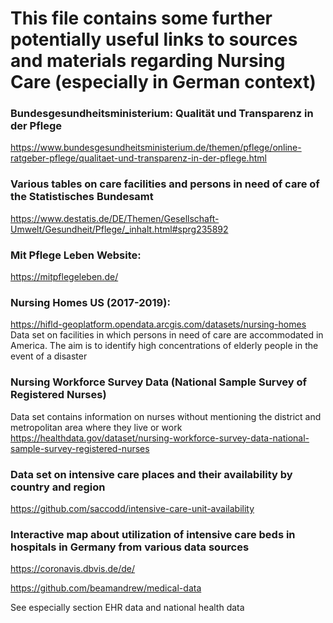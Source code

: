 # This file contains some further potentially useful links to sources and materials regarding Nursing Care (especially in German context)

### Bundesgesundheitsministerium: Qualität und Transparenz in der Pflege
https://www.bundesgesundheitsministerium.de/themen/pflege/online-ratgeber-pflege/qualitaet-und-transparenz-in-der-pflege.html

### Various tables on care facilities and persons in need of care of the Statistisches Bundesamt
https://www.destatis.de/DE/Themen/Gesellschaft-Umwelt/Gesundheit/Pflege/_inhalt.html#sprg235892

### Mit Pflege Leben Website:
https://mitpflegeleben.de/

### Nursing Homes US (2017-2019):
https://hifld-geoplatform.opendata.arcgis.com/datasets/nursing-homes
Data set on facilities in which persons in need of care are accommodated in America. The aim is to identify high concentrations of elderly people in the event of a disaster

### Nursing Workforce Survey Data (National Sample Survey of Registered Nurses)
Data set contains information on nurses without mentioning the district and metropolitan area where they live or work
https://healthdata.gov/dataset/nursing-workforce-survey-data-national-sample-survey-registered-nurses

### Data set on intensive care places and their availability by country and region
https://github.com/saccodd/intensive-care-unit-availability

### Interactive map about utilization of intensive care beds in hospitals in Germany from various data sources
https://coronavis.dbvis.de/de/

https://github.com/beamandrew/medical-data

See especially section EHR data and national health data
